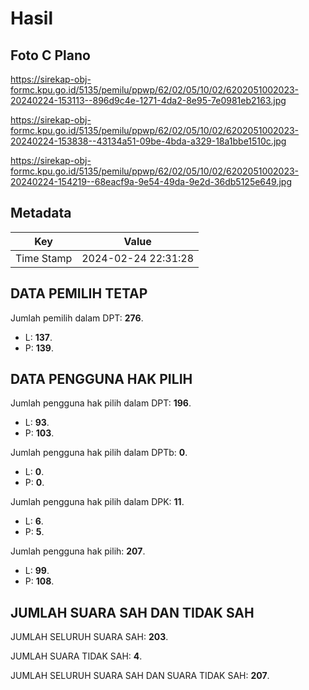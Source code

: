 # Hasil

## Foto C Plano

https://sirekap-obj-formc.kpu.go.id/5135/pemilu/ppwp/62/02/05/10/02/6202051002023-20240224-153113--896d9c4e-1271-4da2-8e95-7e0981eb2163.jpg

https://sirekap-obj-formc.kpu.go.id/5135/pemilu/ppwp/62/02/05/10/02/6202051002023-20240224-153838--43134a51-09be-4bda-a329-18a1bbe1510c.jpg

https://sirekap-obj-formc.kpu.go.id/5135/pemilu/ppwp/62/02/05/10/02/6202051002023-20240224-154219--68eacf9a-9e54-49da-9e2d-36db5125e649.jpg


## Metadata

| Key        | Value               |
| ---------- | ------------------- |
| Time Stamp | 2024-02-24 22:31:28 |


## DATA PEMILIH TETAP

Jumlah pemilih dalam DPT: **276**.
 * L: **137**.
 * P: **139**.

## DATA PENGGUNA HAK PILIH

Jumlah pengguna hak pilih dalam DPT: **196**.
 * L: **93**.
 * P: **103**.

Jumlah pengguna hak pilih dalam DPTb: **0**.
 * L: **0**.
 * P: **0**.

Jumlah pengguna hak pilih dalam DPK: **11**.
 * L: **6**.
 * P: **5**.

Jumlah pengguna hak pilih: **207**.
 * L: **99**.
 * P: **108**.

## JUMLAH SUARA SAH DAN TIDAK SAH

JUMLAH SELURUH SUARA SAH: **203**.

JUMLAH SUARA TIDAK SAH: **4**.

JUMLAH SELURUH SUARA SAH DAN SUARA TIDAK SAH: **207**.


